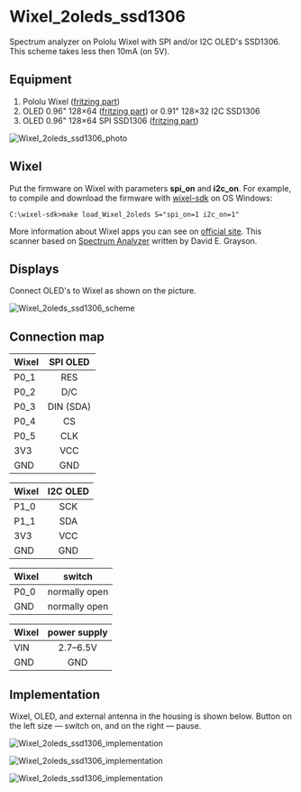 # Wixel_2oleds_ssd1306

Spectrum analyzer on Pololu Wixel with SPI and/or I2C OLED's SSD1306. This scheme takes less then 10mA (on 5V).

## Equipment

1. Pololu Wixel ([fritzing part](https://github.com/Oestoidea/oled-spectrum-analizer/blob/master/fritzing-parts/OLED%200.96%20128x64%20I2C%20SSD1306.fzpz))
2. OLED 0.96" 128×64 ([fritzing part](https://github.com/Oestoidea/oled-spectrum-analizer/blob/master/fritzing-parts/OLED%200.96%20128x64%20I2C%20SSD1306.fzpz)) or 0.91" 128×32 I2C SSD1306
3. OLED 0.96" 128×64 SPI SSD1306 ([fritzing part](https://github.com/Oestoidea/oled-spectrum-analizer/blob/master/fritzing-parts/OLED%200.96%20128x64%20SPI%20SSD1306.fzpz))

![Wixel_2oleds_ssd1306_photo](https://github.com/Oestoidea/oled-spectrum-analizer/blob/master/Wixel/Wixel_2oleds_ssd1306/pics/Wixel_2oleds_ssd1306.png)

## Wixel

Put the firmware on Wixel with parameters __spi_on__ and __i2c_on__. For example, to compile and download the firmware with [wixel-sdk](http://pololu.github.io/wixel-sdk/) on OS Windows:

```
C:\wixel-sdk>make load_Wixel_2oleds S="spi_on=1 i2c_on=1"
```

More information about Wixel apps you can see on [official site](https://www.pololu.com/docs/0J46/10.b). This scanner based on [Spectrum Analyzer](https://github.com/pololu/wixel-sdk/tree/dev/david/analyzer/apps/spectrum_analyzer) written by David E. Grayson.

## Displays

Connect OLED's to Wixel as shown on the picture.

![Wixel_2oleds_ssd1306_scheme](https://github.com/Oestoidea/oled-spectrum-analizer/blob/master/Wixel/Wixel_2oleds_ssd1306/fritzing-scheme/Wixel_2oleds_ssd1306_bb.png)

## Connection map

| Wixel    | SPI OLED      |
| -------- |:-------------:|
| P0_1     | RES           |
| P0_2     | D/C           |
| P0_3     | DIN (SDA)     |
| P0_4     | CS            |
| P0_5     | CLK           |
| 3V3      | VCC           |
| GND      | GND           |

| Wixel    | I2C OLED      |
| -------- |:-------------:|
| P1_0     | SCK           |
| P1_1     | SDA           |
| 3V3      | VCC           |
| GND      | GND           |

| Wixel    | switch        |
| -------- |:-------------:|
| P0_0     | normally open |
| GND      | normally open |

| Wixel    | power supply  |
| -------- |:-------------:|
| VIN      | 2.7–6.5V      |
| GND      | GND           |

## Implementation

Wixel, OLED, and external antenna in the housing is shown below. Button on the left size — switch on, and on the right — pause.

![Wixel_2oleds_ssd1306_implementation](https://github.com/Oestoidea/oled-spectrum-analizer/blob/master/Wixel/Wixel_2oleds_ssd1306/pics/Wixel_2oleds_ssd1306_4.png)

![Wixel_2oleds_ssd1306_implementation](https://github.com/Oestoidea/oled-spectrum-analizer/blob/master/Wixel/Wixel_2oleds_ssd1306/pics/Wixel_2oleds_ssd1306_5.png)

![Wixel_2oleds_ssd1306_implementation](https://github.com/Oestoidea/oled-spectrum-analizer/blob/master/Wixel/Wixel_2oleds_ssd1306/pics/Wixel_2oleds_ssd1306_6.png)
